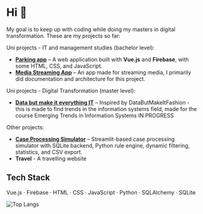 
# Hi 👋

My goal is to keep up with coding while doing my masters in digital transformation. These are my projects so far:

Uni projects - IT and management studies (bachelor level):
-  **[Parking app](https://github.com/Marisolos/APP200v-Team-08)** – A web application built with **Vue.js** and **Firebase**, with some HTML, CSS, and JavaScript.
-  **[Media Streaming App](https://github.com/agyCoding/Objetorientert-Analyse-Design)** – An app made for streaming media, I primarily did documentation and architecture for this project.

Uni projects - Digital Transformation (master level):
-  **[Data but make it everything IT](https://github.com/Marisolos/DataButMakeitEverythingIT)** – Inspired by DataButMakeItFashion - this is made to find trends in the information systems field, made for the course Emerging Trends in Information Systems IN PROGRESS

Other projects:
-  **[Case Processing Simulator](https://github.com/Marisolos/saksbehandlingssimulator)** – Streamlit-based case processing simulator with SQLite backend, Python rule engine, dynamic filtering, statistics, and CSV export.
-  **Travel** - A travelling website

## Tech Stack

Vue.js · Firebase · HTML · CSS · JavaScript · Python · SQLAlchemy · SQLite

![Top Langs](https://github-readme-stats.vercel.app/api/top-langs/?username=Marisolos&layout=compact&theme=dark)

